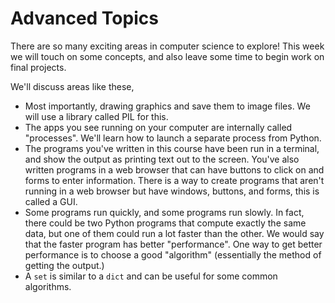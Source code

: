 # Advanced Topics

There are so many exciting areas in computer science to explore! This week we will touch on some concepts, and also leave some time to begin work on final projects.

We'll discuss areas like these,

* Most importantly, drawing graphics and save them to image files. We will use a library called PIL for this.
* The apps you see running on your computer are internally called "processes". We'll learn how to launch a separate process from Python.
* The programs you've written in this course have been run in a terminal, and show the output as printing text out to the screen. You've also written programs in a web browser that can have buttons to click on and forms to enter information. There is a way to create programs that aren't running in a web browser but have windows, buttons, and forms, this is called a GUI.
* Some programs run quickly, and some programs run slowly. In fact, there could be two Python programs that compute exactly the same data, but one of them could run a lot faster than the other. We would say that the faster program has better "performance". One way to get better performance is to choose a good "algorithm" (essentially the method of getting the output.)
* A `set` is similar to a `dict` and can be useful for some common algorithms.



